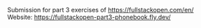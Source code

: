 Submission for part 3 exercises of https://fullstackopen.com/en/  
Website: https://fullstackopen-part3-phonebook.fly.dev/